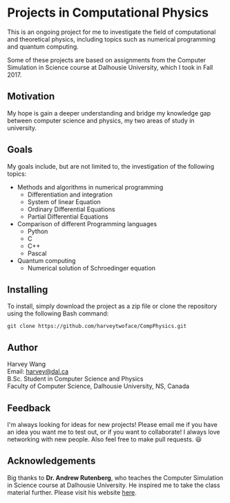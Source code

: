 # Projects in Computational Physics

This is an ongoing project for me to investigate the field of computational and theoretical physics, including topics such as numerical programming and quantum computing.

Some of these projects are based on assignments from the Computer Simulation in Science course at Dalhousie University, which I took in Fall 2017.

## Motivation

My hope is gain a deeper understanding and bridge my knowledge gap between computer science and physics, my two areas of study in university.

## Goals

My goals include, but are not limited to, the investigation of the following topics:
* Methods and algorithms in numerical programming
    * Differentiation and integration
    * System of linear Equation
    * Ordinary Differential Equations
    * Partial Differential Equations
* Comparison of different Programming languages
    * Python
    * C
    * C++
    * Pascal
* Quantum computing
    * Numerical solution of Schroedinger equation

## Installing

To install, simply download the project as a zip file or clone the repository using the following Bash command:

```
git clone https://github.com/harveytwoface/CompPhysics.git
```

## Author

Harvey Wang <br />
Email: harvey@dal.ca <br />
B.Sc. Student in Computer Science and Physics <br />
Faculty of Computer Science, Dalhousie University, NS, Canada

## Feedback

I'm always looking for ideas for new projects! Please email me if you have an idea you want me to test out, or if you want to collaborate! I always love networking with new people. Also feel free to make pull requests. 😃

## Acknowledgements

Big thanks to **Dr. Andrew Rutenberg**, who teaches the Computer Simulation in Science course at Dalhousie University. He inspired me to take the class material further. Please visit his website [here](http://fizz.phys.dal.ca/~adr/).
